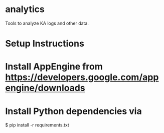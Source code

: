 analytics
=========

Tools to analyze KA logs and other data.


Setup Instructions
============

# Install AppEngine from https://developers.google.com/appengine/downloads

# Install Python dependencies via
$ pip install -r requirements.txt
